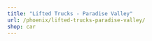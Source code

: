 ```yaml
---
title: "Lifted Trucks - Paradise Valley"
url: /phoenix/lifted-trucks-paradise-valley/
shop: car
---
```

